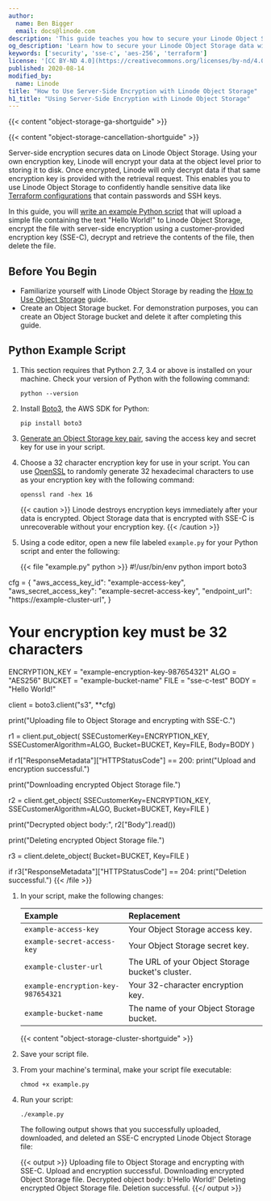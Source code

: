 ```yaml
---
author:
  name: Ben Bigger
  email: docs@linode.com
description: 'This guide teaches you how to secure your Linode Object Storage data with server-side encryption using an example script written in Python.'
og_description: 'Learn how to secure your Linode Object Storage data with server-side encryption.'
keywords: ['security', 'sse-c', 'aes-256', 'terraform']
license: '[CC BY-ND 4.0](https://creativecommons.org/licenses/by-nd/4.0)'
published: 2020-08-14
modified_by:
  name: Linode
title: "How to Use Server-Side Encryption with Linode Object Storage"
h1_title: "Using Server-Side Encryption with Linode Object Storage"
---
```


{{< content "object-storage-ga-shortguide" >}}

{{< content "object-storage-cancellation-shortguide" >}}

Server-side encryption secures data on Linode Object Storage. Using your own encryption key, Linode will encrypt your data at the object level prior to storing it to disk. Once encrypted, Linode will only decrypt data if that same encryption key is provided with the retrieval request. This enables you to use Linode Object Storage to confidently handle sensitive data like [Terraform configurations](/docs/applications/configuration-management/terraform/how-to-build-your-infrastructure-using-terraform-and-linode/) that contain passwords and SSH keys.

In this guide, you will [write an example Python script](#python-example-script) that will upload a simple file containing the text "Hello World!" to Linode Object Storage, encrypt the file with server-side encryption using a customer-provided encryption key (SSE-C), decrypt and retrieve the contents of the file, then delete the file.

## Before You Begin

-   Familiarize yourself with Linode Object Storage by reading the [How to Use Object Storage](/docs/platform/object-storage/how-to-use-object-storage/) guide.
-   Create an Object Storage bucket. For demonstration purposes, you can create an Object Storage bucket and delete it after completing this guide.

## Python Example Script

1.  This section requires that Python 2.7, 3.4 or above is installed on your machine. Check your version of Python with the following command:

        python --version

1.  Install [Boto3](https://boto3.amazonaws.com/v1/documentation/api/latest/index.html), the AWS SDK for Python:

        pip install boto3

1.  [Generate an Object Storage key pair](/docs/platform/object-storage/how-to-use-object-storage/#generate-a-key-pair), saving the access key and secret key for use in your script.

1.  Choose a 32 character encryption key for use in your script. You can use [OpenSSL](https://www.openssl.org/) to randomly generate 32 hexadecimal characters to use as your encryption key with the following command:

        openssl rand -hex 16

    {{< caution >}}
Linode destroys encryption keys immediately after your data is encrypted. Object Storage data that is encrypted with SSE-C is unrecoverable without your encryption key.
    {{< /caution >}}

1.  Using a code editor, open a new file labeled `example.py` for your Python script and enter the following:

    {{< file "example.py" python >}}
#!/usr/bin/env python
import boto3

cfg = {
    "aws_access_key_id": "example-access-key",
    "aws_secret_access_key": "example-secret-access-key",
    "endpoint_url": "https://example-cluster-url",
}

# Your encryption key must be 32 characters
ENCRYPTION_KEY = "example-encryption-key-987654321"
ALGO = "AES256"
BUCKET = "example-bucket-name"
FILE = "sse-c-test"
BODY = "Hello World!"

client = boto3.client("s3", **cfg)

print("Uploading file to Object Storage and encrypting with SSE-C.")

r1 = client.put_object(
    SSECustomerKey=ENCRYPTION_KEY,
    SSECustomerAlgorithm=ALGO,
    Bucket=BUCKET,
    Key=FILE,
    Body=BODY
)

if r1["ResponseMetadata"]["HTTPStatusCode"] == 200:
    print("Upload and encryption successful.")

print("Downloading encrypted Object Storage file.")

r2 = client.get_object(
    SSECustomerKey=ENCRYPTION_KEY,
    SSECustomerAlgorithm=ALGO,
    Bucket=BUCKET,
    Key=FILE
)

print("Decrypted object body:", r2["Body"].read())

print("Deleting encrypted Object Storage file.")

r3 = client.delete_object(
    Bucket=BUCKET,
    Key=FILE
)

if r3["ResponseMetadata"]["HTTPStatusCode"] == 204:
    print("Deletion successful.")
    {{< /file >}}

1.  In your script, make the following changes:

    | Example | Replacement |
    |:------- |:----------- |
    |`example-access-key` | Your Object Storage access key. |
    |`example-secret-access-key` | Your Object Storage secret key. |
    |`example-cluster-url` | The URL of your Object Storage bucket's cluster. |
    |`example-encryption-key-987654321` | Your 32-character encryption key. |
    |`example-bucket-name` | The name of your Object Storage bucket. |

    {{< content "object-storage-cluster-shortguide" >}}

1.  Save your script file.

1.  From your machine's terminal, make your script file executable:

        chmod +x example.py

1.  Run your script:

        ./example.py

    The following output shows that you successfully uploaded, downloaded, and deleted an SSE-C encrypted Linode Object Storage file:

    {{< output >}}
Uploading file to Object Storage and encrypting with SSE-C.
Upload and encryption successful.
Downloading encrypted Object Storage file.
Decrypted object body: b'Hello World!'
Deleting encrypted Object Storage file.
Deletion successful.
    {{</ output >}}
